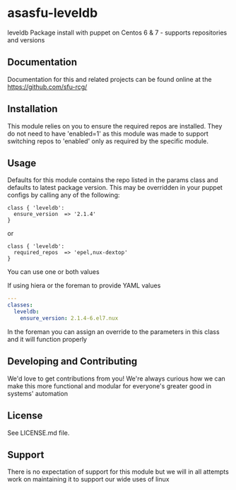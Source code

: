 asasfu-leveldb
======

leveldb Package install with puppet on Centos 6 &amp; 7 - supports repositories and versions

Documentation
-------------

Documentation for this and related projects can be found online at the
https://github.com/sfu-rcg/

Installation
------------

This module relies on you to ensure the required repos are installed.  They do not need to have 'enabled=1' as this module was made to support switching repos to 'enabled' only as required by the specific module.

Usage
-----

Defaults for this module contains the repo listed in the params class and defaults to latest package version.  This may be overridden in your puppet configs by calling any of the following:

  ```puppet
  class { 'leveldb':
    ensure_version  => '2.1.4'
  }
  ```
  or

  ```puppet
  class { 'leveldb':
    required_repos  => 'epel,nux-dextop'
  }
  ```
You can use one or both values

If using hiera or the foreman to provide YAML values

  ```yaml
  ---
  classes:
    leveldb:
      ensure_version: 2.1.4-6.el7.nux
  ```

In the foreman you can assign an override to the parameters in this class and it will function properly

Developing and Contributing
---------------------------

We'd love to get contributions from you!
We're always curious how we can make this more functional and modular for everyone's greater good in systems' automation

License
-------

See LICENSE.md file.

Support
-------

There is no expectation of support for this module but we will in all attempts work on maintaining it to support our wide uses of linux
